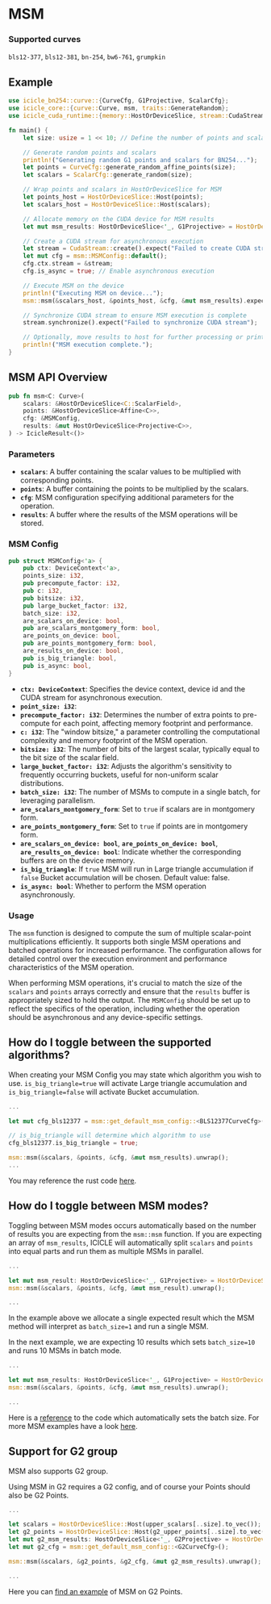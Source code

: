 # MSM

### Supported curves

`bls12-377`, `bls12-381`, `bn-254`, `bw6-761`, `grumpkin`

## Example

```rust
use icicle_bn254::curve::{CurveCfg, G1Projective, ScalarCfg};
use icicle_core::{curve::Curve, msm, traits::GenerateRandom};
use icicle_cuda_runtime::{memory::HostOrDeviceSlice, stream::CudaStream};

fn main() {
    let size: usize = 1 << 10; // Define the number of points and scalars

    // Generate random points and scalars
    println!("Generating random G1 points and scalars for BN254...");
    let points = CurveCfg::generate_random_affine_points(size);
    let scalars = ScalarCfg::generate_random(size);

    // Wrap points and scalars in HostOrDeviceSlice for MSM
    let points_host = HostOrDeviceSlice::Host(points);
    let scalars_host = HostOrDeviceSlice::Host(scalars);

    // Allocate memory on the CUDA device for MSM results
    let mut msm_results: HostOrDeviceSlice<'_, G1Projective> = HostOrDeviceSlice::cuda_malloc(1).expect("Failed to allocate CUDA memory for MSM results");

    // Create a CUDA stream for asynchronous execution
    let stream = CudaStream::create().expect("Failed to create CUDA stream");
    let mut cfg = msm::MSMConfig::default();
    cfg.ctx.stream = &stream;
    cfg.is_async = true; // Enable asynchronous execution

    // Execute MSM on the device
    println!("Executing MSM on device...");
    msm::msm(&scalars_host, &points_host, &cfg, &mut msm_results).expect("Failed to execute MSM");

    // Synchronize CUDA stream to ensure MSM execution is complete
    stream.synchronize().expect("Failed to synchronize CUDA stream");

    // Optionally, move results to host for further processing or printing
    println!("MSM execution complete.");
}
```

## MSM API Overview

```rust
pub fn msm<C: Curve>(
    scalars: &HostOrDeviceSlice<C::ScalarField>,
    points: &HostOrDeviceSlice<Affine<C>>,
    cfg: &MSMConfig,
    results: &mut HostOrDeviceSlice<Projective<C>>,
) -> IcicleResult<()>
```

### Parameters

- **`scalars`**: A buffer containing the scalar values to be multiplied with corresponding points.
- **`points`**: A buffer containing the points to be multiplied by the scalars.
- **`cfg`**: MSM configuration specifying additional parameters for the operation.
- **`results`**: A buffer where the results of the MSM operations will be stored.

### MSM Config

```rust
pub struct MSMConfig<'a> {
    pub ctx: DeviceContext<'a>,
    points_size: i32,
    pub precompute_factor: i32,
    pub c: i32,
    pub bitsize: i32,
    pub large_bucket_factor: i32,
    batch_size: i32,
    are_scalars_on_device: bool,
    pub are_scalars_montgomery_form: bool,
    are_points_on_device: bool,
    pub are_points_montgomery_form: bool,
    are_results_on_device: bool,
    pub is_big_triangle: bool,
    pub is_async: bool,
}
```

- **`ctx: DeviceContext`**: Specifies the device context, device id and the CUDA stream for asynchronous execution.
- **`point_size: i32`**: 
- **`precompute_factor: i32`**: Determines the number of extra points to pre-compute for each point, affecting memory footprint and performance.
- **`c: i32`**: The "window bitsize," a parameter controlling the computational complexity and memory footprint of the MSM operation.
- **`bitsize: i32`**: The number of bits of the largest scalar, typically equal to the bit size of the scalar field.
- **`large_bucket_factor: i32`**: Adjusts the algorithm's sensitivity to frequently occurring buckets, useful for non-uniform scalar distributions.
- **`batch_size: i32`**: The number of MSMs to compute in a single batch, for leveraging parallelism.
- **`are_scalars_montgomery_form`**: Set to `true` if scalars are in montgomery form.
- **`are_points_montgomery_form`**: Set to `true` if points are in montgomery form.
- **`are_scalars_on_device: bool`**, **`are_points_on_device: bool`**, **`are_results_on_device: bool`**: Indicate whether the corresponding buffers are on the device memory.
- **`is_big_triangle`**: If `true` MSM will run in Large triangle accumulation if `false` Bucket accumulation will be chosen. Default value: false.
- **`is_async: bool`**: Whether to perform the MSM operation asynchronously.

### Usage

The `msm` function is designed to compute the sum of multiple scalar-point multiplications efficiently. It supports both single MSM operations and batched operations for increased performance. The configuration allows for detailed control over the execution environment and performance characteristics of the MSM operation.

When performing MSM operations, it's crucial to match the size of the `scalars` and `points` arrays correctly and ensure that the `results` buffer is appropriately sized to hold the output. The `MSMConfig` should be set up to reflect the specifics of the operation, including whether the operation should be asynchronous and any device-specific settings.

## How do I toggle between the supported algorithms?

When creating your MSM Config you may state which algorithm you wish to use. `is_big_triangle=true` will activate Large triangle accumulation and `is_big_triangle=false` will activate Bucket accumulation.

```rust
...

let mut cfg_bls12377 = msm::get_default_msm_config::<BLS12377CurveCfg>();

// is_big_triangle will determine which algorithm to use 
cfg_bls12377.is_big_triangle = true;

msm::msm(&scalars, &points, &cfg, &mut msm_results).unwrap();
...
```

You may reference the rust code [here](https://github.com/ingonyama-zk/icicle/blob/77a7613aa21961030e4e12bf1c9a78a2dadb2518/wrappers/rust/icicle-core/src/msm/mod.rs#L54).


## How do I toggle between MSM modes?

Toggling between MSM modes occurs automatically based on the number of results you are expecting from the `msm::msm` function. If you are expecting an array of `msm_results`, ICICLE will automatically split `scalars` and `points` into equal parts and run them as multiple MSMs in parallel.

```rust
...

let mut msm_result: HostOrDeviceSlice<'_, G1Projective> = HostOrDeviceSlice::cuda_malloc(1).unwrap();
msm::msm(&scalars, &points, &cfg, &mut msm_result).unwrap();

...
```

In the example above we allocate a single expected result which the MSM method will interpret as `batch_size=1` and run a single MSM.


In the next example, we are expecting 10 results which sets `batch_size=10` and runs 10 MSMs in batch mode.

```rust
...

let mut msm_results: HostOrDeviceSlice<'_, G1Projective> = HostOrDeviceSlice::cuda_malloc(10).unwrap();
msm::msm(&scalars, &points, &cfg, &mut msm_results).unwrap();

...
```

Here is a [reference](https://github.com/ingonyama-zk/icicle/blob/77a7613aa21961030e4e12bf1c9a78a2dadb2518/wrappers/rust/icicle-core/src/msm/mod.rs#L108) to the code which automatically sets the batch size. For more MSM examples have a look [here](https://github.com/ingonyama-zk/icicle/blob/77a7613aa21961030e4e12bf1c9a78a2dadb2518/examples/rust/msm/src/main.rs#L1).

## Support for G2 group

MSM also supports G2 group. 

Using MSM in G2 requires a G2 config, and of course your Points should also be G2 Points.

```rust
... 

let scalars = HostOrDeviceSlice::Host(upper_scalars[..size].to_vec());
let g2_points = HostOrDeviceSlice::Host(g2_upper_points[..size].to_vec());
let mut g2_msm_results: HostOrDeviceSlice<'_, G2Projective> = HostOrDeviceSlice::cuda_malloc(1).unwrap();
let mut g2_cfg = msm::get_default_msm_config::<G2CurveCfg>();

msm::msm(&scalars, &g2_points, &g2_cfg, &mut g2_msm_results).unwrap();

...
```

Here you can [find an example](https://github.com/ingonyama-zk/icicle/blob/5a96f9937d0a7176d88c766bd3ef2062b0c26c37/examples/rust/msm/src/main.rs#L114) of MSM on G2 Points.
